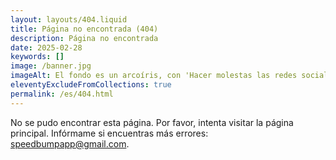 ```yaml
---
layout: layouts/404.liquid
title: Página no encontrada (404)
description: Página no encontrada
date: 2025-02-28
keywords: []
image: /banner.jpg
imageAlt: El fondo es un arcoíris, con 'Hacer molestas las redes sociales' en el centro usando la fuente Comic Sans, y un gato mal dibujado en la esquina superior derecha. Hace referencia al meme de internet 'graphic design is my passion'.
eleventyExcludeFromCollections: true
permalink: /es/404.html
---
```


No se pudo encontrar esta página. Por favor, intenta visitar la página principal. Infórmame si encuentras más errores: speedbumpapp@gmail.com.
